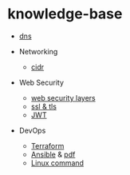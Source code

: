 # knowledge-base
- [dns](./dns.md)
- Networking
  - [cidr](./cidr.md)
- Web Security
  - [web security layers](./web-security-layers.md)
  - [ssl & tls](./ssl-tls.md)
  - [JWT](./jwt_jwk_*.md)
 
- DevOps
  - [Terraform](./terraform.md)
  - [Ansible](./ansible.md)  & [pdf](./ansible.pdf)
  - [Linux command](./unix_linux.md)
